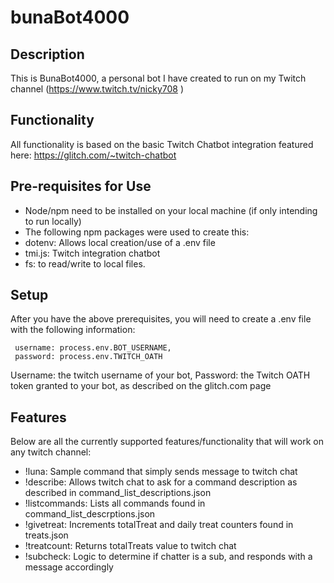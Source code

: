 # bunaBot4000
## Description
This is BunaBot4000, a personal bot I have created to run on my Twitch channel (https://www.twitch.tv/nicky708 )

## Functionality
All functionality is based on the basic Twitch Chatbot integration featured here: https://glitch.com/~twitch-chatbot

## Pre-requisites for Use
* Node/npm need to be installed on your local machine (if only intending to run locally)
* The following npm packages were used to create this:
 * dotenv: Allows local creation/use of a .env file
 * tmi.js: Twitch integration chatbot
 * fs: to read/write to local files. 

## Setup
After you have the above prerequisites, you will need to create a .env file with the following information:
```
 username: process.env.BOT_USERNAME,
 password: process.env.TWITCH_OATH
 ```
 Username: the twitch username of your bot,
 Password: the Twitch OATH token granted to your bot, as described on the glitch.com page
 
## Features
Below are all the currently supported features/functionality that will work on any twitch channel: 
* !luna: Sample command that simply sends message to twitch chat
* !describe: Allows twitch chat to ask for a command description as described in command_list_descriptions.json
* !listcommands: Lists all commands found in command_list_descrptions.json
* !givetreat: Increments totalTreat and daily treat counters found in treats.json
* !treatcount: Returns totalTreats value to twitch chat
* !subcheck: Logic to determine if chatter is a sub, and responds with a message accordingly
